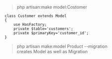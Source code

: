 > php artisan:make model:Costomer
>
```
class Customer extends Model
{
    use HasFactory;
    private $table='customers';
    private $primaryKey='customer_id';
}
```
>  php artisan make:model Product --migration\
> creates Model as well as Migration
